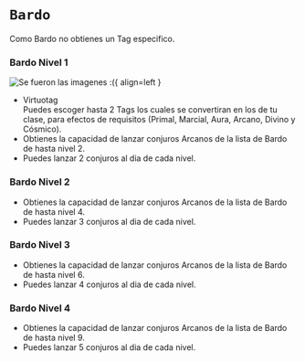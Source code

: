 # `Bardo`
Como Bardo no obtienes un Tag especifico. 

### Bardo Nivel 1
![Se fueron las imagenes :(](/src/bardo.png){ align=left }

* Virtuotag  
Puedes escoger hasta 2 Tags los cuales se convertiran en los de tu clase, para efectos de requisitos
(Primal, Marcial, Aura, Arcano, Divino y Cósmico).
* Obtienes la capacidad de lanzar conjuros Arcanos de la lista de Bardo de hasta nivel 2.
* Puedes lanzar 2 conjuros al dia de cada nivel.

### Bardo Nivel 2
* Obtienes la capacidad de lanzar conjuros Arcanos de la lista de Bardo de hasta nivel 4.
* Puedes lanzar 3 conjuros al dia de cada nivel.
### Bardo Nivel 3
* Obtienes la capacidad de lanzar conjuros Arcanos de la lista de Bardo de hasta nivel 6.
* Puedes lanzar 4 conjuros al dia de cada nivel.
### Bardo Nivel 4
* Obtienes la capacidad de lanzar conjuros Arcanos de la lista de Bardo de hasta nivel 9.
* Puedes lanzar 5 conjuros al dia de cada nivel.